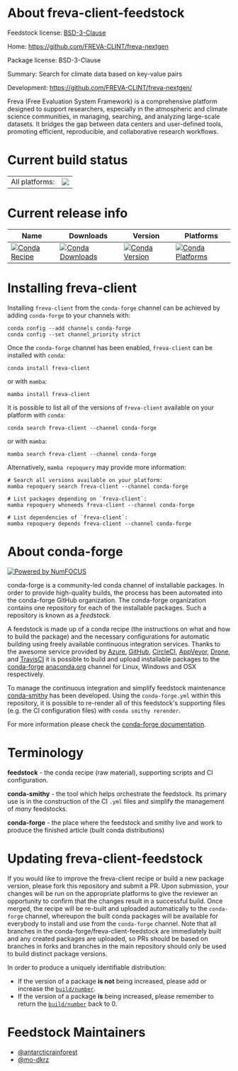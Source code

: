 About freva-client-feedstock
============================

Feedstock license: [BSD-3-Clause](https://github.com/conda-forge/freva-client-feedstock/blob/main/LICENSE.txt)

Home: https://github.com/FREVA-CLINT/freva-nextgen

Package license: BSD-3-Clause

Summary: Search for climate data based on key-value pairs

Development: https://github.com/FREVA-CLINT/freva-nextgen/

Freva (Free Evaluation System Framework) is a comprehensive platform
designed to support researchers, especially in the atmospheric and climate
science communities, in managing, searching, and analyzing large-scale
datasets. It bridges the gap between data centers and user-defined tools,
promoting efficient, reproducible, and collaborative research workflows.


Current build status
====================


<table><tr><td>All platforms:</td>
    <td>
      <a href="https://dev.azure.com/conda-forge/feedstock-builds/_build/latest?definitionId=26094&branchName=main">
        <img src="https://dev.azure.com/conda-forge/feedstock-builds/_apis/build/status/freva-client-feedstock?branchName=main">
      </a>
    </td>
  </tr>
</table>

Current release info
====================

| Name | Downloads | Version | Platforms |
| --- | --- | --- | --- |
| [![Conda Recipe](https://img.shields.io/badge/recipe-freva--client-green.svg)](https://anaconda.org/conda-forge/freva-client) | [![Conda Downloads](https://img.shields.io/conda/dn/conda-forge/freva-client.svg)](https://anaconda.org/conda-forge/freva-client) | [![Conda Version](https://img.shields.io/conda/vn/conda-forge/freva-client.svg)](https://anaconda.org/conda-forge/freva-client) | [![Conda Platforms](https://img.shields.io/conda/pn/conda-forge/freva-client.svg)](https://anaconda.org/conda-forge/freva-client) |

Installing freva-client
=======================

Installing `freva-client` from the `conda-forge` channel can be achieved by adding `conda-forge` to your channels with:

```
conda config --add channels conda-forge
conda config --set channel_priority strict
```

Once the `conda-forge` channel has been enabled, `freva-client` can be installed with `conda`:

```
conda install freva-client
```

or with `mamba`:

```
mamba install freva-client
```

It is possible to list all of the versions of `freva-client` available on your platform with `conda`:

```
conda search freva-client --channel conda-forge
```

or with `mamba`:

```
mamba search freva-client --channel conda-forge
```

Alternatively, `mamba repoquery` may provide more information:

```
# Search all versions available on your platform:
mamba repoquery search freva-client --channel conda-forge

# List packages depending on `freva-client`:
mamba repoquery whoneeds freva-client --channel conda-forge

# List dependencies of `freva-client`:
mamba repoquery depends freva-client --channel conda-forge
```


About conda-forge
=================

[![Powered by
NumFOCUS](https://img.shields.io/badge/powered%20by-NumFOCUS-orange.svg?style=flat&colorA=E1523D&colorB=007D8A)](https://numfocus.org)

conda-forge is a community-led conda channel of installable packages.
In order to provide high-quality builds, the process has been automated into the
conda-forge GitHub organization. The conda-forge organization contains one repository
for each of the installable packages. Such a repository is known as a *feedstock*.

A feedstock is made up of a conda recipe (the instructions on what and how to build
the package) and the necessary configurations for automatic building using freely
available continuous integration services. Thanks to the awesome service provided by
[Azure](https://azure.microsoft.com/en-us/services/devops/), [GitHub](https://github.com/),
[CircleCI](https://circleci.com/), [AppVeyor](https://www.appveyor.com/),
[Drone](https://cloud.drone.io/welcome), and [TravisCI](https://travis-ci.com/)
it is possible to build and upload installable packages to the
[conda-forge](https://anaconda.org/conda-forge) [anaconda.org](https://anaconda.org/)
channel for Linux, Windows and OSX respectively.

To manage the continuous integration and simplify feedstock maintenance
[conda-smithy](https://github.com/conda-forge/conda-smithy) has been developed.
Using the ``conda-forge.yml`` within this repository, it is possible to re-render all of
this feedstock's supporting files (e.g. the CI configuration files) with ``conda smithy rerender``.

For more information please check the [conda-forge documentation](https://conda-forge.org/docs/).

Terminology
===========

**feedstock** - the conda recipe (raw material), supporting scripts and CI configuration.

**conda-smithy** - the tool which helps orchestrate the feedstock.
                   Its primary use is in the construction of the CI ``.yml`` files
                   and simplify the management of *many* feedstocks.

**conda-forge** - the place where the feedstock and smithy live and work to
                  produce the finished article (built conda distributions)


Updating freva-client-feedstock
===============================

If you would like to improve the freva-client recipe or build a new
package version, please fork this repository and submit a PR. Upon submission,
your changes will be run on the appropriate platforms to give the reviewer an
opportunity to confirm that the changes result in a successful build. Once
merged, the recipe will be re-built and uploaded automatically to the
`conda-forge` channel, whereupon the built conda packages will be available for
everybody to install and use from the `conda-forge` channel.
Note that all branches in the conda-forge/freva-client-feedstock are
immediately built and any created packages are uploaded, so PRs should be based
on branches in forks and branches in the main repository should only be used to
build distinct package versions.

In order to produce a uniquely identifiable distribution:
 * If the version of a package **is not** being increased, please add or increase
   the [``build/number``](https://docs.conda.io/projects/conda-build/en/latest/resources/define-metadata.html#build-number-and-string).
 * If the version of a package **is** being increased, please remember to return
   the [``build/number``](https://docs.conda.io/projects/conda-build/en/latest/resources/define-metadata.html#build-number-and-string)
   back to 0.

Feedstock Maintainers
=====================

* [@antarcticrainforest](https://github.com/antarcticrainforest/)
* [@mo-dkrz](https://github.com/mo-dkrz/)

